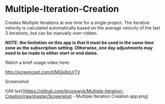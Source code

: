 Multiple-Iteration-Creation
===========================

Creates Multiple Iterations at one time for a single project.  The iterative velocity is calculated automatically based on the average velocity of the last 3 iterations, but can be manually over-ridden.<P>

<B>NOTE: the limitation on this app is that it must be used in the same time zone as the subscription setting.  Otherwise, one day adjustments may need to be made to either start or end dates.</B><P>

Watch a brief usage video here:<P>

http://screencast.com/t/NlQs8pUrTV

Screenshot:<P>
![Alt text](https://github.com/jkrooswyk/Multiple-Iteration-Creation/raw/master/Screenshot - Multiple Iteration Creation app.png)
